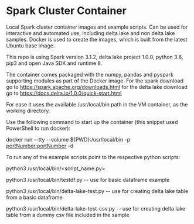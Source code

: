 # Spark Cluster Container
Local Spark cluster container images and example scripts. Can be used for interactive and automated use, including delta lake and non delta lake samples. Docker is used to create the images, which is built from the latest Ubuntu base image.

This repo is using Spark version 3.1.2, delta lake project 1.0.0, python 3.8, pip3 and open Java SDK and runtime 8. 

The container comes packaged with the numpy, pandas and pyspark supporting modules as part of the Docker image. For the spark download go to https://spark.apache.org/downloads.html for the delta lake download go to https://docs.delta.io/1.0.0/quick-start.html

For ease it uses the available /usr/local/bin path in the VM container, as the working directory. 

Use the following command to start up the container (this snippet used PowerShell to run docker):

docker run --tty --volume ${PWD}:/usr/local/bin -p <portNumber:portNumber> -d <image name>
  
To run any of the example scripts point to the respective python scripts:
  
python3 /usr/local/bin/<script_name.py>
  
python3 /usr/local/bin/testdf.py -- use for basic dataframe example
  
python3 /usr/local/bin/delta-lake-test.py -- use for creating delta lake table from a basic dataframe
  
python3 /usr/local/bin/delta-lake-test-csv.py -- use for creating delta lake table from a dummy csv file included in the sample
